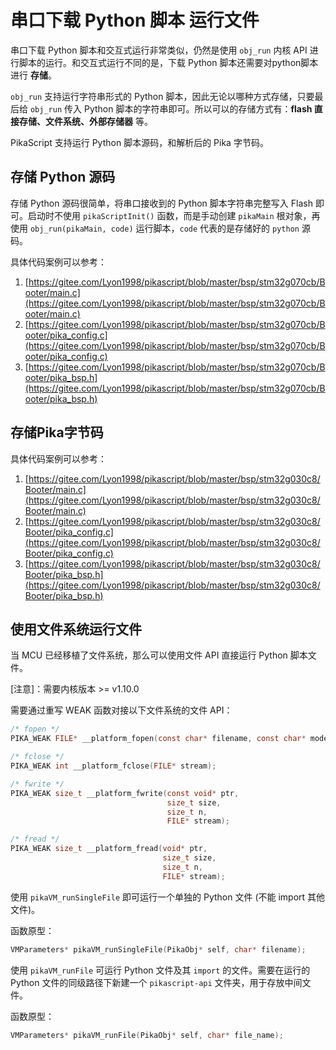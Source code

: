 # 串口下载 Python 脚本 运行文件

串口下载 Python 脚本和交互式运行非常类似，仍然是使用 `obj_run` 内核 API 进行脚本的运行。和交互式运行不同的是，下载 Python 脚本还需要对python脚本进行 **存储**。


`obj_run` 支持运行字符串形式的 Python 脚本，因此无论以哪种方式存储，只要最后给 `obj_run` 传入 Python 脚本的字符串即可。所以可以的存储方式有：**flash 直接存储、文件系统、外部存储器** 等。

PikaScript 支持运行 Python 脚本源码，和解析后的 Pika 字节码。

## 存储 Python 源码

存储 Python 源码很简单，将串口接收到的 Python 脚本字符串完整写入 Flash 即可。启动时不使用 `pikaScriptInit()` 函数，而是手动创建 `pikaMain` 根对象，再使用 `obj_run(pikaMain, code)` 运行脚本，`code` 代表的是存储好的 `python` 源码。

具体代码案例可以参考：

1. [https://gitee.com/Lyon1998/pikascript/blob/master/bsp/stm32g070cb/Booter/main.c](https://gitee.com/Lyon1998/pikascript/blob/master/bsp/stm32g070cb/Booter/main.c)
1. [https://gitee.com/Lyon1998/pikascript/blob/master/bsp/stm32g070cb/Booter/pika_config.c](https://gitee.com/Lyon1998/pikascript/blob/master/bsp/stm32g070cb/Booter/pika_config.c)
1. [https://gitee.com/Lyon1998/pikascript/blob/master/bsp/stm32g070cb/Booter/pika_bsp.h](https://gitee.com/Lyon1998/pikascript/blob/master/bsp/stm32g070cb/Booter/pika_bsp.h)

## 存储Pika字节码

具体代码案例可以参考：

1. [https://gitee.com/Lyon1998/pikascript/blob/master/bsp/stm32g030c8/Booter/main.c](https://gitee.com/Lyon1998/pikascript/blob/master/bsp/stm32g030c8/Booter/main.c)
1. [https://gitee.com/Lyon1998/pikascript/blob/master/bsp/stm32g030c8/Booter/pika_config.c](https://gitee.com/Lyon1998/pikascript/blob/master/bsp/stm32g030c8/Booter/pika_config.c)
1. [https://gitee.com/Lyon1998/pikascript/blob/master/bsp/stm32g030c8/Booter/pika_bsp.h](https://gitee.com/Lyon1998/pikascript/blob/master/bsp/stm32g030c8/Booter/pika_bsp.h)

## 使用文件系统运行文件

当 MCU 已经移植了文件系统，那么可以使用文件 API 直接运行 Python 脚本文件。

[注意]：需要内核版本 >= v1.10.0

需要通过重写 WEAK 函数对接以下文件系统的文件 API：

``` C
/* fopen */
PIKA_WEAK FILE* __platform_fopen(const char* filename, const char* modes);

/* fclose */
PIKA_WEAK int __platform_fclose(FILE* stream);

/* fwrite */
PIKA_WEAK size_t __platform_fwrite(const void* ptr,
                                   size_t size,
                                   size_t n,
                                   FILE* stream);

/* fread */
PIKA_WEAK size_t __platform_fread(void* ptr,
                                  size_t size,
                                  size_t n,
                                  FILE* stream);
```

使用 `pikaVM_runSingleFile` 即可运行一个单独的 Python 文件 (不能 import 其他文件)。

函数原型：

``` C
VMParameters* pikaVM_runSingleFile(PikaObj* self, char* filename);
```

使用 `pikaVM_runFile` 可运行 Python 文件及其 `import` 的文件。需要在运行的 Python 文件的同级路径下新建一个 `pikascript-api` 文件夹，用于存放中间文件。

函数原型：

``` C
VMParameters* pikaVM_runFile(PikaObj* self, char* file_name);
```
